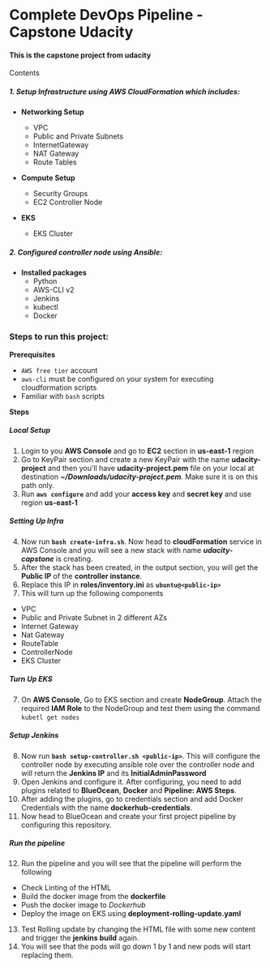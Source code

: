 # Complete DevOps Pipeline - Capstone Udacity

#### This is the capstone project from udacity

Contents

##### 1. Setup Infrastructure using AWS CloudFormation which includes:

 - **Networking Setup**
 	- VPC
 	- Public and Private Subnets
 	- InternetGateway
 	- NAT Gateway
 	- Route Tables

 - **Compute Setup**
 	- Security Groups
 	- EC2 Controller Node

 - **EKS**
   - EKS Cluster

##### 2. Configured controller node using Ansible:

 - **Installed packages**
 	- Python
 	- AWS-CLI v2
 	- Jenkins
 	- kubectl
 	- Docker

### Steps to run this project:

**Prerequisites**

- `AWS free tier` account
- `aws-cli` must be configured on your system for executing cloudformation scripts 
- Familiar with `bash` scripts

**Steps**

##### Local Setup

1. Login to you **AWS Console** and go to **EC2** section in **us-east-1** region
2. Go to KeyPair section and create a new KeyPair with the name **udacity-project** and then you'll have **udacity-project.pem** file on your local at destination ***~/Downloads/udacity-project.pem***. Make sure it is on this path only.
3. Run **`aws configure`** and add your **access key** and **secret key** and use region **us-east-1**

##### Setting Up Infra

4. Now run **`bash create-infra.sh`**. Now head to **cloudFormation** service in AWS Console and you will see a new stack with name ***udacity-capstone*** is creating.
5. After the stack has been created, in the output section, you will get the **Public IP** of the **controller instance**.
6. Replace this IP in **roles/inventory.ini** as **`ubuntu@<public-ip>`**
7. This will turn up the following components
 - VPC
 - Public and Private Subnet in 2 different AZs
 - Internet Gateway
 - Nat Gateway
 - RouteTable
 - ControllerNode
 - EKS Cluster

##### Turn Up EKS

7. On **AWS Console**, Go to EKS section and create **NodeGroup**. Attach the required **IAM Role** to the NodeGroup and test them using the command `kubetl get nodes`

##### Setup Jenkins

8. Now run **`bash setup-controller.sh <public-ip>`**. This will configure the controller node by executing ansible role over the controller node and will return the **Jenkins IP** and its **InitialAdminPassword**
9. Open Jenkins and configure it. After configuring, you need to add plugins related to **BlueOcean**, **Docker** and **Pipeline: AWS Steps**.
10. After adding the plugins, go to credentials section and add Docker Credentials with the name **dockerhub-credentials**.
11. Now head to BlueOcean and create your first project pipeline by configuring this repository.

##### Run the pipeline

12. Run the pipeline and you will see that the pipeline will perform the following
 - Check Linting of the HTML
 - Build the docker image from the **dockerfile**
 - Push the docker image to *Dockerhub*
 - Deploy the image on EKS using **deployment-rolling-update.yaml**
13. Test Rolling update by changing the HTML file with some new content and trigger the **jenkins build** again.
14. You will see that the pods will go down 1 by 1 and new pods will start replacing them.
